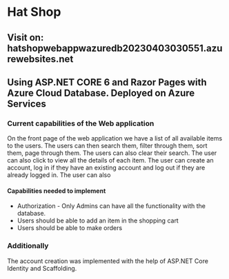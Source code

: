 # Hat Shop
## Visit on: hatshopwebappwazuredb20230403030551.azurewebsites.net

## Using ASP.NET CORE 6 and Razor Pages with Azure Cloud  Database. Deployed on Azure Services

### Current capabilities of the Web application
On the front page of the web application we have a list of all available items to the users. The users can then search them, filter through them, sort them, page through them. The users can also clear their search. The user can also click to view all the details of each item. The user can create an account, log in if they have an existing account and log out if they are already logged in. The user can also 

#### Capabilities needed to implement
+ Authorization - Only Admins can have all the functionality with the database.
+ Users should be able to add an item in the shopping cart
+ Users should be able to make orders

### Additionally
The account creation was implemented with the help of ASP.NET Core Identity and Scaffolding. 





